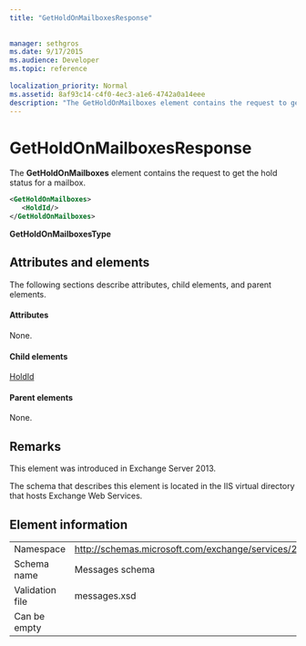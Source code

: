 ```yaml
---
title: "GetHoldOnMailboxesResponse"
 
 
manager: sethgros
ms.date: 9/17/2015
ms.audience: Developer
ms.topic: reference
 
localization_priority: Normal
ms.assetid: 8af93c14-c4f0-4ec3-a1e6-4742a0a14eee
description: "The GetHoldOnMailboxes element contains the request to get the hold status for a mailbox."
---
```


# GetHoldOnMailboxesResponse

The **GetHoldOnMailboxes** element contains the request to get the hold status for a mailbox. 
  
```XML
<GetHoldOnMailboxes>
   <HoldId/>
</GetHoldOnMailboxes>
```

 **GetHoldOnMailboxesType**
## Attributes and elements

The following sections describe attributes, child elements, and parent elements.
  
#### Attributes

None.
  
#### Child elements

[HoldId](holdid.md)
  
#### Parent elements

None.
  
## Remarks

This element was introduced in Exchange Server 2013.
  
The schema that describes this element is located in the IIS virtual directory that hosts Exchange Web Services.
  
## Element information

|||
|:-----|:-----|
|Namespace  <br/> |http://schemas.microsoft.com/exchange/services/2006/messages  <br/> |
|Schema name  <br/> |Messages schema  <br/> |
|Validation file  <br/> |messages.xsd  <br/> |
|Can be empty  <br/> ||
   

